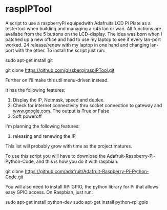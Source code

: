 raspIPTool
==========
A script to use a raspberryPi equipedwith Adafruits LCD Pi Plate as a testertool when building and managing a rj45 lan or wan. All functions are availabe from the 5 buttons on the LCD-display. The idea was born when I patched up a new office and had to use my laptop to see if every lan-port worked. 24 release/renew with my laptop in one hand and changing lan-port with the other. To install the script just run:

sudo apt-get install git

git clone https://github.com/gissberg/raspIPTool.git

Further on I'll make this util menu-driven instead.

 It has the following features:
  1. Display the IP, Netmask, speed and duplex.
  2. Check for internet connectivity thru socket connection to gateway and www.google.com. The output is True or False
  3. Soft poweroff

 I'm planning the following features:
 
  1. releasing and renewing the IP
 

This list will probably grow with time as the project matures.


To use this script you will have to download the Adafruit-Raspberry-Pi-Python-Code, and this is how you do it with raspbian:


git clone https://github.com/adafruit/Adafruit-Raspberry-Pi-Python-Code.git

You will also need to install RPi.GPIO, the python library for Pi that allows easy GPIO access. On Raspbian, just run: 

sudo apt-get install python-dev
sudo apt-get install python-rpi.gpio
